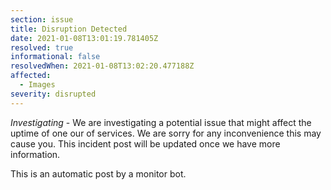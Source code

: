 ```yaml
---
section: issue
title: Disruption Detected
date: 2021-01-08T13:01:19.781405Z
resolved: true
informational: false
resolvedWhen: 2021-01-08T13:02:20.477188Z
affected:
  - Images
severity: disrupted
---
```

*Investigating* - We are investigating a potential issue that might affect the uptime of one our of services. We are sorry for any inconvenience this may cause you. This incident post will be updated once we have more information.

This is an automatic post by a monitor bot.
        